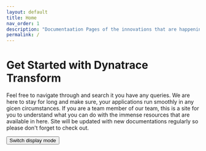 ```yaml
---
layout: default
title: Home
nav_order: 1
description: "Documentaation Pages of the innovations that are happening in India ACE Services team."
permalink: /
---
```


# Get Started with Dynatrace Transform
Feel free to navigate through and search it you have any queries. We are here to stay for long and make sure, your applications run smoothly in any gicen circumstances. If you are a team member of our team, this is a site for you to understand what you can do with the immense resources that are available in here. Site will be updated with new documentations regularly so please don't forget to check out. 

<button class="btn js-toggle-dark-mode">Switch display mode</button>

<script>
jtd.setTheme('dark');
const toggleDarkMode = document.querySelector('.js-toggle-dark-mode');

jtd.addEvent(toggleDarkMode, 'click', function(){
  if (jtd.getTheme() === 'dark') {
    jtd.setTheme('light');
    toggleDarkMode.textContent = 'Switch to dark mode';
  } else {
    jtd.setTheme('dark');
    toggleDarkMode.textContent = 'Return to the light side';
  }
});
</script>

